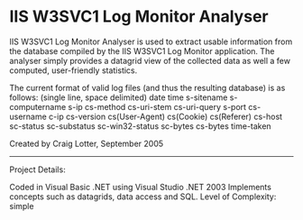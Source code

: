 IIS W3SVC1 Log Monitor Analyser
===============================

IIS W3SVC1 Log Monitor Analyser is used to extract usable information from the database compiled by the IIS W3SVC1 Log Monitor application. The analyser simply provides a datagrid view of the collected data as well a few computed, user-friendly statistics.

The current format of valid log files (and thus the resulting database) is as follows: (single line, space delimited)
date time s-sitename s-computername s-ip cs-method cs-uri-stem cs-uri-query
s-port cs-username c-ip cs-version cs(User-Agent) cs(Cookie) cs(Referer)
cs-host sc-status sc-substatus sc-win32-status sc-bytes cs-bytes 
time-taken

Created by Craig Lotter, September 2005

*********************************

Project Details:

Coded in Visual Basic .NET using Visual Studio .NET 2003
Implements concepts such as datagrids, data access and SQL.
Level of Complexity: simple
